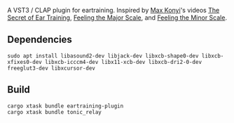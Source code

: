 A VST3 / CLAP plugin for eartraining. Inspired by [Max Konyi](https://www.youtube.com/@maxkonyi)'s videos [The Secret of Ear Training](https://www.youtube.com/watch?v=u0P7gh789RI), [Feeling the Major Scale](https://www.youtube.com/watch?v=Y6BPB3Cso00), and [Feeling the Minor Scale](https://www.youtube.com/watch?v=F-wUQh1jEA4).

## Dependencies

```shell
sudo apt install libasound2-dev libjack-dev libxcb-shape0-dev libxcb-xfixes0-dev libxcb-icccm4-dev libx11-xcb-dev libxcb-dri2-0-dev freeglut3-dev libxcursor-dev
```

## Build

```shell
cargo xtask bundle eartraining-plugin
cargo xtask bundle tonic_relay
```
